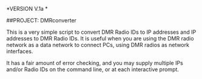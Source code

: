 *VERSION V.1a *


##PROJECT: DMRconverter

This is a very simple script to convert DMR Radio IDs to IP addresses and IP addresses to DMR Radio IDs. It is useful when you are using the DMR radio network as a data network to connect PCs, using DMR radios as network interfaces.

It has a fair amount of error checking, and you may supply multiple IPs and/or Radio IDs on the command line, or at each interactive prompt.
